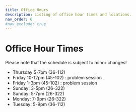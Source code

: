 ```yaml
---
title: Office Hours
description: Listing of office hour times and locations.
nav_order: 6
#nav_exclude: true
---
```


# Office Hour Times
Please note that the schedule is subject to minor changes!
- Thursday 5-7pm (36-112)
- Friday 10-12pm (45-102) : problem session
- Friday 1-3pm (45-102) : problem session
- Sunday: 3-5pm (26-322)
- Sunday: 5-7pm (26-322)
- Monday: 7-9pm (26-322)
- Tuesday: 5-9pm (36-112)
